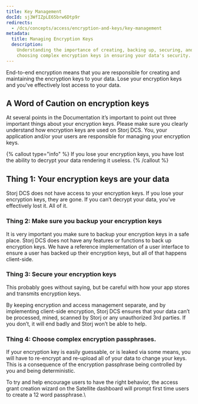```yaml
---
title: Key Management
docId: sj3WfIZpLE65brw6Dtp9r
redirects:
  - /dcs/concepts/access/encryption-and-keys/key-management
metadata:
  title: Managing Encryption Keys
  description:
    Understanding the importance of creating, backing up, securing, and
    choosing complex encryption keys in ensuring your data's security.
---
```


End-to-end encryption means that you are responsible for creating and maintaining the encryption keys to your data. Lose your encryption keys and you've effectively lost access to your data.

## A Word of Caution on encryption keys

At several points in the Documentation it’s important to point out three important things about your encryption keys. Please make sure you clearly understand how encryption keys are used on Storj DCS. You, your application and/or your users are responsible for managing your encryption keys. 

{% callout type="info"  %}
If you lose your encryption keys, you have lost the ability to decrypt your data rendering it useless.&#x20;
{% /callout %}

## Thing 1: Your encryption keys are your data

Storj DCS does not have access to your encryption keys. If you lose your encryption keys, they are gone. If you can’t decrypt your data, you’ve effectively lost it. All of it.

### Thing 2: Make sure you backup your encryption keys

It is very important you make sure to backup your encryption keys in a safe place. Storj DCS does not have any features or functions to back up encryption keys. We have a reference implementation of a user interface to ensure a user has backed up their encryption keys, but all of that happens client-side.

### Thing 3: Secure your encryption keys

This probably goes without saying, but be careful with how your app stores and transmits encryption keys.

By keeping encryption and access management separate, and by implementing client-side encryption, Storj DCS ensures that your data can’t be processed, mined, scanned by Storj or any unauthorized 3rd parties. If you don’t, it will end badly and Storj won’t be able to help.

### Thing 4: Choose complex encryption passphrases.

If your encryption key is easily guessable, or is leaked via some means, you will have to re-encrypt and re-upload all of your data to change your keys. This is a consequence of the encryption passphrase being controlled by you and being deterministic.

To try and help encourage users to have the right behavior, the access grant creation wizard on the Satellite dashboard will prompt first time users to create a 12 word passphrase.\\
